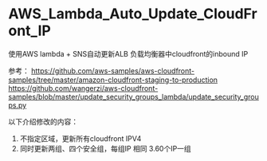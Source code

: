 # AWS_Lambda_Auto_Update_CloudFront_IP
使用AWS lambda + SNS自动更新ALB 负载均衡器中cloudfront的inbound IP

参考：
https://github.com/aws-samples/aws-cloudfront-samples/tree/master/amazon-cloudfront-staging-to-production
https://github.com/wangerzi/aws-cloudfront-samples/blob/master/update_security_groups_lambda/update_security_groups.py

以下介绍修改的内容：
1. 不指定区域，更新所有cloudfront IPV4
2. 同时更新两组、四个安全组，每组IP 相同
3.60个IP一组
